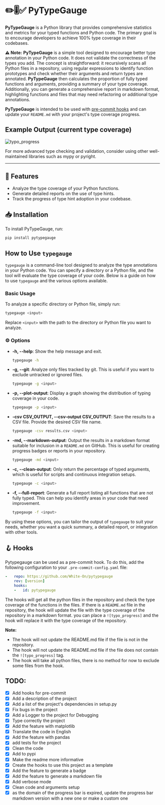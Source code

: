 # ✏️🎚️✅ PyTypeGauge

**PyTypeGauge** is a Python library that provides comprehensive statistics and metrics for your typed functions and Python code. The primary goal is to encourage developers to achieve 100% type coverage in their codebases.

**⚠️ Note:** **PyTypeGauge** is a simple tool designed to encourage better type annotation in your Python code. It does not validate the correctness of the types you add. The concept is straightforward: it recursively scans all Python files in a repository, using regular expressions to identify function prototypes and check whether their arguments and return types are annotated. **PyTypeGauge** then calculates the proportion of fully typed functions and arguments, providing a summary of your type coverage. Additionally, you can generate a comprehensive report in markdown format, highlighting functions and files that may need refactoring or additional type annotations.

**PyTypeGauge** is intended to be used with [pre-commit hooks](https://pre-commit.com/) and can update your `README.md` with your project's type coverage progress.

## Example Output (current type coverage)
![typo_progress](https://geps.dev/progress/84)

For more advanced type checking and validation, consider using other well-maintained libraries such as mypy or pyright.

---

## 🧩 Features

- Analyze the type coverage of your Python functions.
- Generate detailed reports on the use of type hints.
- Track the progress of type hint adoption in your codebase.

## 📥 Installation

To install PyTypeGauge, run:

```bash
pip install pytypegauge
```

## How to Use `typegauge`

`typegauge` is a command-line tool designed to analyze the type annotations in your Python code. You can specify a directory or a Python file, and the tool will evaluate the type coverage of your code. Below is a guide on how to use `typegauge` and the various options available.

### Basic Usage

To analyze a specific directory or Python file, simply run:

```sh
typegauge <input>
```

Replace `<input>` with the path to the directory or Python file you want to analyze.

### ⚙️ Options

- **-h, --help**: Show the help message and exit.
  ```sh
  typegauge -h
  ```

- **-g, --git**: Analyze only files tracked by git. This is useful if you want to exclude untracked or ignored files.
  ```sh
  typegauge -g <input>
  ```

- **-p, --plot-output**: Display a graph showing the distribution of typing coverage in your code.
  ```sh
  typegauge -p <input>
  ```

- **-csv CSV_OUTPUT, --csv-output CSV_OUTPUT**: Save the results to a CSV file. Provide the desired CSV file name.
  ```sh
  typegauge -csv results.csv <input>
  ```

- **-md, --markdown-output**: Output the results in a markdown format suitable for inclusion in a `README.md` on GitHub. This is useful for creating progress badges or reports in your repository.
  ```sh
  typegauge -md <input>
  ```

- **-c, --clean-output**: Only return the percentage of typed arguments, which is useful for scripts and continuous integration setups.
  ```sh
  typegauge -c <input>
  ```

- **-f, --full-report**: Generate a full report listing all functions that are not fully typed. This can help you identify areas in your code that need improvement.
  ```sh
  typegauge -f <input>
  ```

By using these options, you can tailor the output of `typegauge` to suit your needs, whether you want a quick summary, a detailed report, or integration with other tools.

## 🪝 Hooks

Pytypegauge can be used as a pre-commit hook. To do this, add the following configuration to your `.pre-commit-config.yaml` file:

```yaml
-   repo: https://github.com/White-On/pytypegauge
    rev: [version]
    hooks:
    -   id: pytypegauge

```
The hooks will get all the python files in the repository and check the type coverage of the functions in the files. If there is a `README.md` file in the repository, the hook will update the file with the type coverage of the repository in a markdown format. you can place a `![typo_progress]` and the hook will replace it with the type coverage of the repository.

**Note:** 
- The hook will not update the README.md file if the file is not in the repository.
- The hook will not update the README.md file if the file does not contain the `![typo_progress]` tag.
- The hook will take all python files, there is no method for now to exclude some files from the hook.

## TODO:

- [x] Add hooks for pre-commit
- [x] Add a description of the project
- [x] Add a list of the project's dependencies in setup.py
- [x] Fix bugs in the project
- [x] Add a Logger to the project for Debugging
- [x] Type correctly the project
- [x] Add the feature with matplotlib
- [x] Translate the code in English
- [x] Add the feature with pandas
- [x] add tests for the project
- [x] Clean the code
- [x] Add to pypi 
- [x] Make the readme more informative
- [x] Create the hooks to use this project as a template
- [x] Add the feature to generate a badge
- [x] Add the feature to generate a markdown file
- [x] Add verbose mode
- [x] Clean code and arguments setup
- [x] as the domain of the progress bar is expired, update the progress bar markdown version with a new one or make a custom one 
